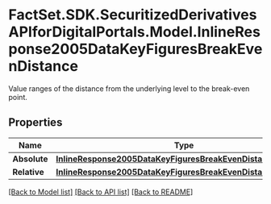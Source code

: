 # FactSet.SDK.SecuritizedDerivativesAPIforDigitalPortals.Model.InlineResponse2005DataKeyFiguresBreakEvenDistance
Value ranges of the distance from the underlying level to the break-even point.

## Properties

Name | Type | Description | Notes
------------ | ------------- | ------------- | -------------
**Absolute** | [**InlineResponse2005DataKeyFiguresBreakEvenDistanceAbsolute**](InlineResponse2005DataKeyFiguresBreakEvenDistanceAbsolute.md) |  | [optional] 
**Relative** | [**InlineResponse2005DataKeyFiguresBreakEvenDistanceRelative**](InlineResponse2005DataKeyFiguresBreakEvenDistanceRelative.md) |  | [optional] 

[[Back to Model list]](../README.md#documentation-for-models) [[Back to API list]](../README.md#documentation-for-api-endpoints) [[Back to README]](../README.md)

